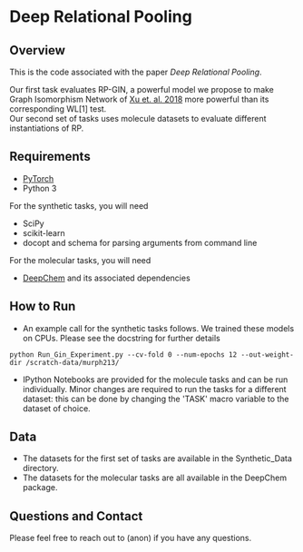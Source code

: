 # Deep Relational Pooling

## Overview
This is the code associated with the paper _Deep Relational Pooling_. 

Our first task evaluates RP-GIN, a powerful model we propose to make Graph Isomorphism Network of [Xu et. al. 2018](https://arxiv.org/abs/1810.00826) more powerful than its corresponding WL[1] test.   
Our second set of tasks uses molecule datasets to evaluate different instantiations of RP.

## Requirements
* [PyTorch](https://www.pytorch.org)
* Python 3

For the synthetic tasks, you will need
* SciPy
* scikit-learn
* docopt and schema for parsing arguments from command line

For the molecular tasks, you will need
* [DeepChem](https://github.com/deepchem/deepchem) and its associated dependencies

## How to Run
* An example call for the synthetic tasks follows.  We trained these models on CPUs.  Please see the docstring for further details
```
python Run_Gin_Experiment.py --cv-fold 0 --num-epochs 12 --out-weight-dir /scratch-data/murph213/
```
* IPython Notebooks are provided for the molecule tasks and can be run individually. Minor changes are required to run the tasks for a different dataset: this can be done by changing the 'TASK' macro variable to the dataset of choice.

## Data
* The datasets for the first set of tasks are available in the Synthetic_Data directory.
* The datasets for the molecular tasks are all available in the DeepChem package.

## Questions and Contact
Please feel free to reach out to (anon) if you have any questions.
